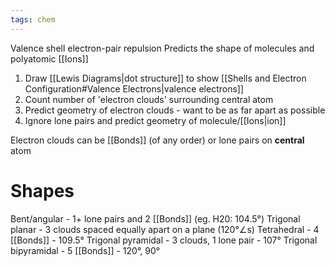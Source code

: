 ```yaml
---
tags: chem
---
```

Valence shell electron-pair repulsion
Predicts the shape of molecules and polyatomic [[Ions]]

1. Draw [[Lewis Diagrams|dot structure]] to show [[Shells and Electron Configuration#Valence Electrons|valence electrons]]
3. Count number of 'electron clouds' surrounding central atom
4. Predict geometry of electron clouds - want to be as far apart as possible
5. Ignore lone pairs and predict geometry of molecule/[[Ions|ion]]

Electron clouds can be [[Bonds]] (of any order) or lone pairs on **central** atom
# Shapes
Bent/angular - 1+ lone pairs and 2 [[Bonds]] (eg. H20: 104.5°)
Trigonal planar - 3 clouds spaced equally apart on a plane (120°∠s)
Tetrahedral - 4 [[Bonds]] - 109.5°
Trigonal pyramidal - 3 clouds, 1 lone pair - 107°
Trigonal bipyramidal - 5 [[Bonds]] - 120°, 90°
